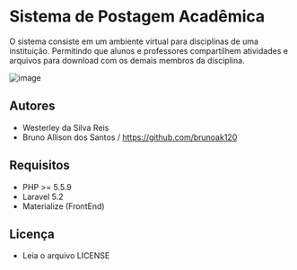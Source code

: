 # Sistema de Postagem Acadêmica

O sistema consiste em um ambiente virtual para disciplinas de uma instituição. Permitindo que alunos e professores compartilhem atividades e arquivos para download com os demais membros da disciplina.

![image](https://cloud.githubusercontent.com/assets/13291433/16743422/b92652c6-4782-11e6-84fa-7c257082f61e.png)

## Autores

 * Westerley da Silva Reis
 * Bruno Allison dos Santos / https://github.com/brunoak120

## Requisitos

 * PHP >= 5.5.9 
 * Laravel 5.2
 * Materialize (FrontEnd)

## Licença

 * Leia o arquivo LICENSE
